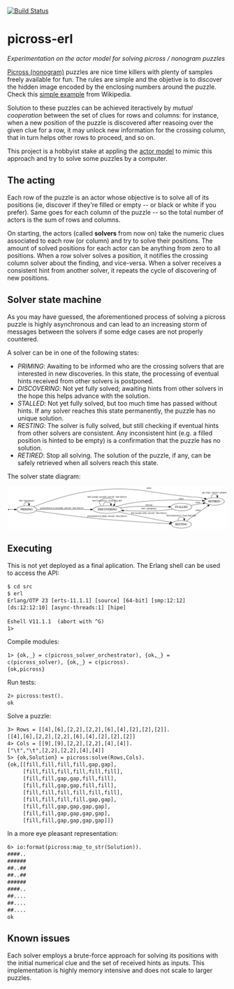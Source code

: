 [![Build Status](https://travis-ci.com/coolparadox/picross-erl.svg?branch=master)](https://travis-ci.com/coolparadox/picross-erl)

# picross-erl

*Experimentation on the actor model for solving picross / nonogram puzzles*

[Picross (nonogram)](http://picross.net/how-to-play.php) puzzles are nice time killers with plenty of samples freely available for fun. The rules are simple and the objetive is to discover the hidden image encoded by the enclosing numbers around the puzzle. Check this [simple example](https://en.wikipedia.org/wiki/Nonogram#Example) from Wikipedia.

Solution to these puzzles can be achieved iteractively by *mutual cooperation* between the set of clues for rows and columns: for instance, when a new position of the puzzle is discovered after reasoing over the given clue for a row, it may unlock new information for the crossing column, that in turn helps other rows to proceed, and so on.

This project is a hobbyist stake at appling the [actor model](https://www.brianstorti.com/the-actor-model/) to mimic this approach and try to solve some puzzles by a computer.

## The acting

Each row of the puzzle is an actor whose objective is to solve all of its positions (ie, discover if they're filled or empty -- or black or white if you prefer). Same goes for each column of the puzzle -- so the total number of actors is the sum of rows and columns.

On starting, the actors (called **solvers** from now on) take the numeric clues associated to each row (or column) and try to solve their positions. The amount of solved positions for each actor can be anything from zero to all positions. When a row solver solves a position, it notifies the crossing column solver about the finding, and vice-versa. When a solver receives a consistent hint from another solver, it repeats the cycle of discovering of new positions.

## Solver state machine

As you may have guessed, the aforementioned process of solving a picross puzzle is highly asynchronous and can lead to an increasing storm of messages between the solvers if some edge cases are not properly countered.

A solver can be in one of the following states:

- *PRIMING*: Awaiting to be informed who are the crossing solvers that are interested in new discoveries. In this state, the processing of eventual hints received from other solvers is postponed.
- *DISCOVERING*: Not yet fully solved; awaiting hints from other solvers in the hope this helps advance with the solution.
- *STALLED*: Not yet fully solved, but too much time has passed without hints. If any solver reaches this state permanently, the puzzle has no unique solution.
- *RESTING*: The solver is fully solved, but still checking if eventual hints from other solvers are consistent. Any inconsistent hint (e.g. a filled position is hinted to be empty) is a confirmation that the puzzle has no solution.
- *RETIRED*: Stop all solving. The solution of the puzzle, if any, can be safely retrieved when all solvers reach this state.

The solver state diagram:

![picross-solver state diagram](/doc/solver_states/picross_solver_states.png "picross-solver state diagram")

## Executing

This is not yet deployed as a final aplication. The Erlang shell can be used to access the API:

    $ cd src
    $ erl
    Erlang/OTP 23 [erts-11.1.1] [source] [64-bit] [smp:12:12] [ds:12:12:10] [async-threads:1] [hipe]
    
    Eshell V11.1.1  (abort with ^G)
    1>

Compile modules:

    1> {ok,_} = c(picross_solver_orchestrator), {ok,_} = c(picross_solver), {ok,_} = c(picross).
    {ok,picross}

Run tests:

    2> picross:test().
    ok

Solve a puzzle:

    3> Rows = [[4],[6],[2,2],[2,2],[6],[4],[2],[2],[2]].
    [[4],[6],[2,2],[2,2],[6],[4],[2],[2],[2]]
    4> Cols = [[9],[9],[2,2],[2,2],[4],[4]].
    ["\t","\t",[2,2],[2,2],[4],[4]]
    5> {ok,Solution} = picross:solve(Rows,Cols).
    {ok,[[fill,fill,fill,fill,gap,gap],
         [fill,fill,fill,fill,fill,fill],
         [fill,fill,gap,gap,fill,fill],
         [fill,fill,gap,gap,fill,fill],
         [fill,fill,fill,fill,fill,fill],
         [fill,fill,fill,fill,gap,gap],
         [fill,fill,gap,gap,gap,gap],
         [fill,fill,gap,gap,gap,gap],
         [fill,fill,gap,gap,gap,gap]]}

In a more eye pleasant representation:

    6> io:format(picross:map_to_str(Solution)).
    ####..
    ######
    ##..##
    ##..##
    ######
    ####..
    ##....
    ##....
    ##....
    ok 

## Known issues

Each solver employs a brute-force approach for solving its positions with the initial numerical clue and the set of received hints as inputs. This implementation is highly memory intensive and does not scale to larger puzzles.
